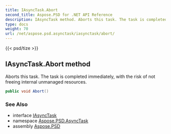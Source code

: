 ```yaml
---
title: IAsyncTask.Abort
second_title: Aspose.PSD for .NET API Reference
description: IAsyncTask method. Aborts this task. The task is completed immediately with the risk of not freeing internal unmanaged resources
type: docs
weight: 70
url: /net/aspose.psd.asynctask/iasynctask/abort/
---
```

{{< psd/tize >}}
## IAsyncTask.Abort method

Aborts this task. The task is completed immediately, with the risk of not freeing internal unmanaged resources.

```csharp
public void Abort()
```

### See Also

* interface [IAsyncTask](../)
* namespace [Aspose.PSD.AsyncTask](../../../aspose.psd.asynctask/)
* assembly [Aspose.PSD](../../../)


